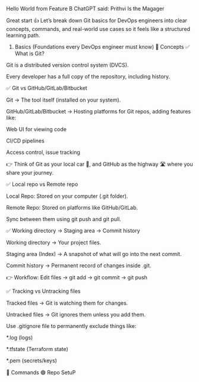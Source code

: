 Hello World from Feature B
ChatGPT said: Prithvi Is the Magager

Great start 👍 Let’s break down Git basics for DevOps engineers into clear concepts, commands, and real-world use cases so it feels like a structured learning path.

1. Basics (Foundations every DevOps engineer must know)
🔹 Concepts
✅ What is Git?

Git is a distributed version control system (DVCS).

Every developer has a full copy of the repository, including history.

✅ Git vs GitHub/GitLab/Bitbucket

Git → The tool itself (installed on your system).

GitHub/GitLab/Bitbucket → Hosting platforms for Git repos, adding features like:

Web UI for viewing code

CI/CD pipelines

Access control, issue tracking

👉 Think of Git as your local car 🚗, and GitHub as the highway 🛣 where you share your journey.

✅ Local repo vs Remote repo

Local Repo: Stored on your computer (.git folder).

Remote Repo: Stored on platforms like GitHub/GitLab.

Sync between them using git push and git pull.

✅ Working directory → Staging area → Commit history

Working directory → Your project files.

Staging area (Index) → A snapshot of what will go into the next commit.

Commit history → Permanent record of changes inside .git.

👉 Workflow:
Edit files → git add → git commit → git push

✅ Tracking vs Untracking files

Tracked files → Git is watching them for changes.

Untracked files → Git ignores them unless you add them.

Use .gitignore file to permanently exclude things like:

*.log (logs)

*.tfstate (Terraform state)

*.pem (secrets/keys)

🔹 Commands
🟢 Repo SetuP


